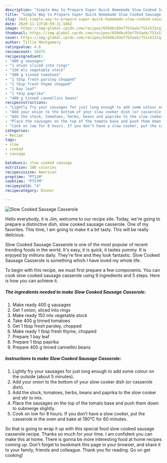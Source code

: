 ```yaml
---
description: "Simple Way to Prepare Super Quick Homemade Slow Cooked Sausage Casserole"
title: "Simple Way to Prepare Super Quick Homemade Slow Cooked Sausage Casserole"
slug: 2641-simple-way-to-prepare-super-quick-homemade-slow-cooked-sausage-casserole
date: 2020-11-13T10:59:11.546Z
image: https://img-global.cpcdn.com/recipes/659dbc03ef7b3aeb/751x532cq70/slow-cooked-sausage-casserole-recipe-main-photo.jpg
thumbnail: https://img-global.cpcdn.com/recipes/659dbc03ef7b3aeb/751x532cq70/slow-cooked-sausage-casserole-recipe-main-photo.jpg
cover: https://img-global.cpcdn.com/recipes/659dbc03ef7b3aeb/751x532cq70/slow-cooked-sausage-casserole-recipe-main-photo.jpg
author: Tillie Montgomery
ratingvalue: 4.6
reviewcount: 18475
recipeingredient:
- "400 g sausages"
- "1 onion sliced into rings"
- "150 mls vegetable stock"
- "400 g tinned tomatoes"
- "1 tbsp fresh parsley chopped"
- "1 tbsp fresh thyme chopped"
- "1 bay leaf"
- "1 tbsp paprika"
- "400 g tinned cannellini beans"
recipeinstructions:
- "Lightly fry your sausages for just long enough to add some colour on the outside (about 5 minutes)."
- "Add your onion to the bottom of your slow cooker dish (or casserole dish)."
- "Add the stock, tomatoes, herbs, beans and paprika to the slow cooker and stir to mix."
- "Place the sausages on the top of the tomato base and push them down to submerge slightly."
- "Cook on low for 8 hours. If you don’t have a slow cooker, put the casserole in the oven and bake at 190°C for 60 minutes."
categories:
- Recipe
tags:
- slow
- cooked
- sausage

katakunci: slow cooked sausage 
nutrition: 286 calories
recipecuisine: American
preptime: "PT11M"
cooktime: "PT57M"
recipeyield: "4"
recipecategory: Dinner

---
```



![Slow Cooked Sausage Casserole](https://img-global.cpcdn.com/recipes/659dbc03ef7b3aeb/751x532cq70/slow-cooked-sausage-casserole-recipe-main-photo.jpg)

Hello everybody, it is Jim, welcome to our recipe site. Today, we're going to prepare a distinctive dish, slow cooked sausage casserole. One of my favorites. This time, I am going to make it a bit tasty. This will be really delicious.

Slow Cooked Sausage Casserole is one of the most popular of recent trending foods in the world. It's easy, it is quick, it tastes yummy. It is enjoyed by millions daily. They're fine and they look fantastic. Slow Cooked Sausage Casserole is something which I have loved my whole life.




To begin with this recipe, we must first prepare a few components. You can cook slow cooked sausage casserole using 9 ingredients and 5 steps. Here is how you can achieve it.

<!--inarticleads1-->

##### The ingredients needed to make Slow Cooked Sausage Casserole:

1. Make ready 400 g sausages
1. Get 1 onion, sliced into rings
1. Make ready 150 mls vegetable stock
1. Take 400 g tinned tomatoes
1. Get 1 tbsp fresh parsley, chopped
1. Make ready 1 tbsp fresh thyme, chopped
1. Prepare 1 bay leaf
1. Prepare 1 tbsp paprika
1. Prepare 400 g tinned cannellini beans




<!--inarticleads2-->

##### Instructions to make Slow Cooked Sausage Casserole:

1. Lightly fry your sausages for just long enough to add some colour on the outside (about 5 minutes).
1. Add your onion to the bottom of your slow cooker dish (or casserole dish).
1. Add the stock, tomatoes, herbs, beans and paprika to the slow cooker and stir to mix.
1. Place the sausages on the top of the tomato base and push them down to submerge slightly.
1. Cook on low for 8 hours. If you don’t have a slow cooker, put the casserole in the oven and bake at 190°C for 60 minutes.




So that is going to wrap it up with this special food slow cooked sausage casserole recipe. Thanks so much for your time. I am confident you can make this at home. There is gonna be more interesting food at home recipes coming up. Don't forget to bookmark this page in your browser, and share it to your family, friends and colleague. Thank you for reading. Go on get cooking!
